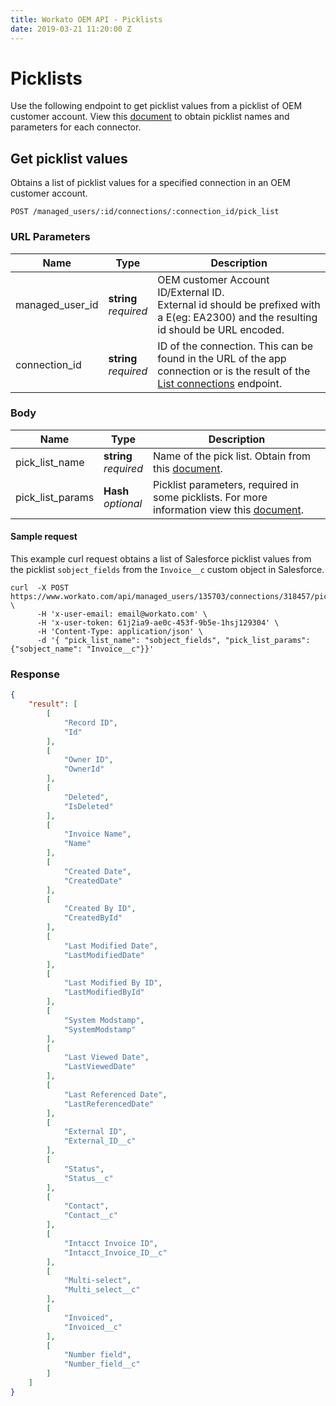 ```yaml
---
title: Workato OEM API - Picklists
date: 2019-03-21 11:20:00 Z
---
```


# Picklists

Use the following endpoint to get picklist values from a picklist of OEM customer account. View this [document](https://docs.google.com/spreadsheets/d/1XnzSkUo72Bp6THWhFim0444FXNfziMJo7ouzP5eO9T0/edit?usp=sharing) to obtain picklist names and parameters for each connector.

## Get picklist values

Obtains a list of picklist values for a specified connection in an OEM customer account.

```
POST /managed_users/:id/connections/:connection_id/pick_list
```
### URL Parameters

<div class='api_input'></div>

| Name | Type | Description |
|------|------|-------------|
| managed_user_id | **string**<br>_required_ | OEM customer Account ID/External ID. <br>External id should be prefixed with a E(eg: EA2300) and the resulting id should be URL encoded. |
| connection_id | **string**<br>_required_ | ID of the connection. This can be found in the URL of the app connection or is the result of the [List connections](/oem/oem-api/connections.md#list-connections) endpoint.  |

### Body
| Name | Type | Description |
|------|------|-------------|
| pick_list_name | **string**<br>_required_ | Name of the pick list. Obtain from this [document](https://docs.google.com/spreadsheets/d/1XnzSkUo72Bp6THWhFim0444FXNfziMJo7ouzP5eO9T0/edit?usp=sharing). |
| pick_list_params | **Hash**<br>_optional_ | Picklist parameters, required in some picklists. For more information view this [document](https://docs.google.com/spreadsheets/d/1XnzSkUo72Bp6THWhFim0444FXNfziMJo7ouzP5eO9T0/edit?usp=sharing). |

#### Sample request

This example curl request obtains a list of Salesforce picklist values from the picklist `sobject_fields` from the `Invoice__c` custom object in Salesforce.

```shell
curl  -X POST https://www.workato.com/api/managed_users/135703/connections/318457/pick_list \
      -H 'x-user-email: email@workato.com' \
      -H 'x-user-token: 61j2ia9-ae0c-453f-9b5e-1hsj129304' \
      -H 'Content-Type: application/json' \
      -d '{ "pick_list_name": "sobject_fields", "pick_list_params": {"sobject_name": "Invoice__c"}}'

```

### Response

```json
{
    "result": [
        [
            "Record ID",
            "Id"
        ],
        [
            "Owner ID",
            "OwnerId"
        ],
        [
            "Deleted",
            "IsDeleted"
        ],
        [
            "Invoice Name",
            "Name"
        ],
        [
            "Created Date",
            "CreatedDate"
        ],
        [
            "Created By ID",
            "CreatedById"
        ],
        [
            "Last Modified Date",
            "LastModifiedDate"
        ],
        [
            "Last Modified By ID",
            "LastModifiedById"
        ],
        [
            "System Modstamp",
            "SystemModstamp"
        ],
        [
            "Last Viewed Date",
            "LastViewedDate"
        ],
        [
            "Last Referenced Date",
            "LastReferencedDate"
        ],
        [
            "External ID",
            "External_ID__c"
        ],
        [
            "Status",
            "Status__c"
        ],
        [
            "Contact",
            "Contact__c"
        ],
        [
            "Intacct Invoice ID",
            "Intacct_Invoice_ID__c"
        ],
        [
            "Multi-select",
            "Multi_select__c"
        ],
        [
            "Invoiced",
            "Invoiced__c"
        ],
        [
            "Number field",
            "Number_field__c"
        ]
    ]
}
```
